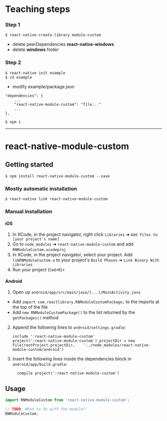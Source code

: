 
# Teaching steps

### Step 1

```
$ react-native-create-library module-custom
```
- delete peerDependencies **react-native-windows**
- delete **windows** folder

### Step 2

```
$ react-native init example
$ cd example
```
- modify example/package.json
```
"dependencies": {
    ...
    "react-native-module-custom": "file:.."
    ...
},
````

```
$ npm i
```
------------------------------------------
# react-native-module-custom

## Getting started

`$ npm install react-native-module-custom --save`

### Mostly automatic installation

`$ react-native link react-native-module-custom`

### Manual installation


#### iOS

1. In XCode, in the project navigator, right click `Libraries` ➜ `Add Files to [your project's name]`
2. Go to `node_modules` ➜ `react-native-module-custom` and add `RNModuleCustom.xcodeproj`
3. In XCode, in the project navigator, select your project. Add `libRNModuleCustom.a` to your project's `Build Phases` ➜ `Link Binary With Libraries`
4. Run your project (`Cmd+R`)<

#### Android

1. Open up `android/app/src/main/java/[...]/MainActivity.java`
  - Add `import com.reactlibrary.RNModuleCustomPackage;` to the imports at the top of the file
  - Add `new RNModuleCustomPackage()` to the list returned by the `getPackages()` method
2. Append the following lines to `android/settings.gradle`:
  	```
  	include ':react-native-module-custom'
  	project(':react-native-module-custom').projectDir = new File(rootProject.projectDir, 	'../node_modules/react-native-module-custom/android')
  	```
3. Insert the following lines inside the dependencies block in `android/app/build.gradle`:
  	```
      compile project(':react-native-module-custom')
  	```

## Usage
```javascript
import RNModuleCustom from 'react-native-module-custom';

// TODO: What to do with the module?
RNModuleCustom;
```
